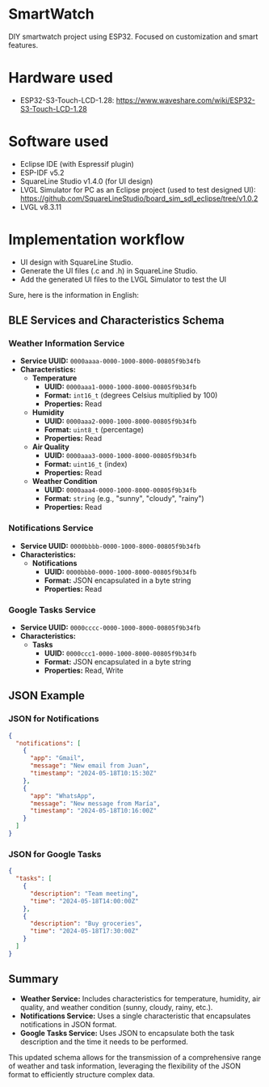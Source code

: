 # SmartWatch
DIY smartwatch project using ESP32. Focused on customization and smart features.

# Hardware used

- ESP32-S3-Touch-LCD-1.28: https://www.waveshare.com/wiki/ESP32-S3-Touch-LCD-1.28

# Software used

- Eclipse IDE (with Espressif plugin)
- ESP-IDF v5.2
- SquareLine Studio v1.4.0 (for UI design)
- LVGL Simulator for PC as an Eclipse project (used to test designed UI): https://github.com/SquareLineStudio/board_sim_sdl_eclipse/tree/v1.0.2
- LVGL v8.3.11

# Implementation workflow

- UI design with SquareLine Studio.
- Generate the UI files (.c and .h) in SquareLine Studio.
- Add the generated UI files to the LVGL Simulator to test the UI

Sure, here is the information in English:

## BLE Services and Characteristics Schema

### Weather Information Service
- **Service UUID:** `0000aaaa-0000-1000-8000-00805f9b34fb`
- **Characteristics:**
  - **Temperature**
    - **UUID:** `0000aaa1-0000-1000-8000-00805f9b34fb`
    - **Format:** `int16_t` (degrees Celsius multiplied by 100)
    - **Properties:** Read
  - **Humidity**
    - **UUID:** `0000aaa2-0000-1000-8000-00805f9b34fb`
    - **Format:** `uint8_t` (percentage)
    - **Properties:** Read
  - **Air Quality**
    - **UUID:** `0000aaa3-0000-1000-8000-00805f9b34fb`
    - **Format:** `uint16_t` (index)
    - **Properties:** Read
  - **Weather Condition**
    - **UUID:** `0000aaa4-0000-1000-8000-00805f9b34fb`
    - **Format:** `string` (e.g., "sunny", "cloudy", "rainy")
    - **Properties:** Read

### Notifications Service
- **Service UUID:** `0000bbbb-0000-1000-8000-00805f9b34fb`
- **Characteristics:**
  - **Notifications**
    - **UUID:** `0000bbb0-0000-1000-8000-00805f9b34fb`
    - **Format:** JSON encapsulated in a byte string
    - **Properties:** Read

### Google Tasks Service
- **Service UUID:** `0000cccc-0000-1000-8000-00805f9b34fb`
- **Characteristics:**
  - **Tasks**
    - **UUID:** `0000ccc1-0000-1000-8000-00805f9b34fb`
    - **Format:** JSON encapsulated in a byte string
    - **Properties:** Read, Write

## JSON Example

### JSON for Notifications
```json
{
  "notifications": [
    {
      "app": "Gmail",
      "message": "New email from Juan",
      "timestamp": "2024-05-18T10:15:30Z"
    },
    {
      "app": "WhatsApp",
      "message": "New message from María",
      "timestamp": "2024-05-18T10:16:00Z"
    }
  ]
}
```

### JSON for Google Tasks
```json
{
  "tasks": [
    {
      "description": "Team meeting",
      "time": "2024-05-18T14:00:00Z"
    },
    {
      "description": "Buy groceries",
      "time": "2024-05-18T17:30:00Z"
    }
  ]
}
```

## Summary

- **Weather Service:** Includes characteristics for temperature, humidity, air quality, and weather condition (sunny, cloudy, rainy, etc.).
- **Notifications Service:** Uses a single characteristic that encapsulates notifications in JSON format.
- **Google Tasks Service:** Uses JSON to encapsulate both the task description and the time it needs to be performed.

This updated schema allows for the transmission of a comprehensive range of weather and task information, leveraging the flexibility of the JSON format to efficiently structure complex data.